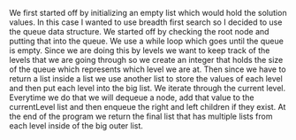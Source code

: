 We first started off by initializing an empty list which would hold the solution values. In this case I wanted to use breadth first search so I decided to use the queue data structure. We started off by checking the root node and putting that into the queue. We use a while loop which goes until the queue is empty. Since we are doing this by levels we want to keep track of the levels that we are going through so we create an integer that holds the size of the queue which represents which level we are at. Then since we have to return a list inside a list we use another list to store the values of each level and then put each level into the big list. We iterate through the current level. Everytime we do that we will dequeue a node, add that value to the currentLevel list and then enqueue the right and left children if they exist. At the end of the program we return the final list that has multiple lists from each level inside of the big outer list. 
